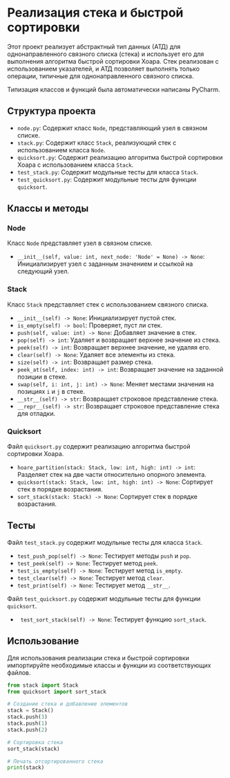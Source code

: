 # Реализация стека и быстрой сортировки

Этот проект реализует абстрактный тип данных (АТД) для однонаправленного связного списка (стека) и использует его для выполнения алгоритма быстрой сортировки Хоара. Стек реализован с использованием указателей, и АТД позволяет выполнять только операции, типичные для однонаправленного связного списка.

Типизация классов и функций была автоматически написаны PyCharm.

## Структура проекта

- `node.py`: Содержит класс `Node`, представляющий узел в связном списке.
- `stack.py`: Содержит класс `Stack`, реализующий стек с использованием класса `Node`.
- `quicksort.py`: Содержит реализацию алгоритма быстрой сортировки Хоара с использованием класса `Stack`.
- `test_stack.py`: Содержит модульные тесты для класса `Stack`.
- `test_quicksort.py`: Содержит модульные тесты для функции `quicksort`.

## Классы и методы

### Node

Класс `Node` представляет узел в связном списке.

- `__init__(self, value: int, next_node: 'Node' = None) -> None`: Инициализирует узел с заданным значением и ссылкой на следующий узел.

### Stack

Класс `Stack` представляет стек с использованием связного списка.

- `__init__(self) -> None`: Инициализирует пустой стек.
- `is_empty(self) -> bool`: Проверяет, пуст ли стек.
- `push(self, value: int) -> None`: Добавляет значение в стек.
- `pop(self) -> int`: Удаляет и возвращает верхнее значение из стека.
- `peek(self) -> int`: Возвращает верхнее значение, не удаляя его.
- `clear(self) -> None`: Удаляет все элементы из стека.
- `size(self) -> int`: Возвращает размер стека.
- `peek_at(self, index: int) -> int`: Возвращает значение на заданной позиции в стеке.
- `swap(self, i: int, j: int) -> None`: Меняет местами значения на позициях `i` и `j` в стеке.
- `__str__(self) -> str`: Возвращает строковое представление стека.
- `__repr__(self) -> str`: Возвращает строковое представление стека для отладки.

### Quicksort

Файл `quicksort.py` содержит реализацию алгоритма быстрой сортировки Хоара.

- `hoare_partition(stack: Stack, low: int, high: int) -> int`: Разделяет стек на две части относительно опорного элемента.
- `quicksort(stack: Stack, low: int, high: int) -> None`: Сортирует стек в порядке возрастания.
- `sort_stack(stack: Stack) -> None`: Сортирует стек в порядке возрастания.

## Тесты

Файл `test_stack.py` содержит модульные тесты для класса `Stack`.

- `test_push_pop(self) -> None`: Тестирует методы `push` и `pop`.
- `test_peek(self) -> None`: Тестирует метод `peek`.
- `test_is_empty(self) -> None`: Тестирует метод `is_empty`.
- `test_clear(self) -> None`: Тестирует метод `clear`.
- `test_print(self) -> None`: Тестирует метод `__str__`.

Файл `test_quicksort.py` содержит модульные тесты для функции `quicksort`.

- ` test_sort_stack(self) -> None`: Тестирует функцию `sort_stack`.

## Использование

Для использования реализации стека и быстрой сортировки импортируйте необходимые классы и функции из соответствующих файлов.

```python
from stack import Stack
from quicksort import sort_stack

# Создание стека и добавление элементов
stack = Stack()
stack.push(3)
stack.push(1)
stack.push(2)

# Сортировка стека
sort_stack(stack)

# Печать отсортированного стека
print(stack)
